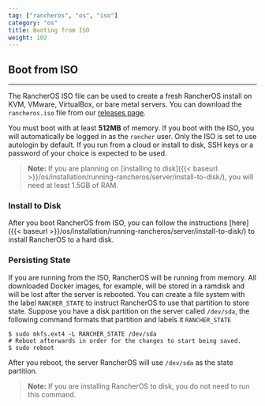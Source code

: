 ```yaml
---
tag: ["rancheros", "os", "iso"]
category: "os"
title: Booting from ISO
weight: 102
---
```


## Boot from ISO
---
The RancherOS ISO file can be used to create a fresh RancherOS install on KVM, VMware, VirtualBox, or bare metal servers. You can download the `rancheros.iso` file from our [releases page](https://github.com/rancher/os/releases/).

You must boot with at least **512MB** of memory. If you boot with the ISO, you will automatically be logged in as the `rancher` user. Only the ISO is set to use autologin by default. If you run from a cloud or install to disk, SSH keys or a password of your choice is expected to be used.

> **Note:** If you are planning on [installing to disk]({{< baseurl >}}/os/installation/running-rancheros/server/install-to-disk/), you will need at least 1.5GB of RAM.

### Install to Disk

After you boot RancherOS from ISO, you can follow the instructions [here]({{< baseurl >}}/os/installation/running-rancheros/server/install-to-disk/) to install RancherOS to a hard disk.

### Persisting State

If you are running from the ISO, RancherOS will be running from memory. All downloaded Docker images, for example, will be stored in a ramdisk and will be lost after the server is rebooted. You can
create a file system with the label `RANCHER_STATE` to instruct RancherOS to use that partition to store state. Suppose you have a disk partition on the server called `/dev/sda`, the following command formats that partition and labels it `RANCHER_STATE`

```
$ sudo mkfs.ext4 -L RANCHER_STATE /dev/sda
# Reboot afterwards in order for the changes to start being saved.
$ sudo reboot
```

After you reboot, the server RancherOS will use `/dev/sda` as the state partition.

> **Note:** If you are installing RancherOS to disk, you do not need to run this command.
